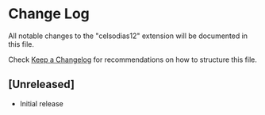 # Change Log

All notable changes to the "celsodias12" extension will be documented in this file.

Check [Keep a Changelog](http://keepachangelog.com/) for recommendations on how to structure this file.

## [Unreleased]

- Initial release